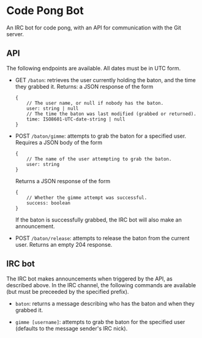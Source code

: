 # Code Pong Bot
An IRC bot for code pong, with an API for communication with the Git server.


## API
The following endpoints are available. All dates must be in UTC form.

-   GET `/baton`: retrieves the user currently holding the baton, and the time
    they grabbed it. Returns: a JSON response of the form

        {
            // The user name, or null if nobody has the baton.
            user: string | null
            // The time the baton was last modified (grabbed or returned).
            time: ISO8601-UTC-date-string | null
        }

-   POST  `/baton/gimme`: attempts to grab the baton for a specified user.
    Requires a JSON body of the form

        {
            // The name of the user attempting to grab the baton.
            user: string
        }

    Returns a JSON response of the form

        {
            // Whether the gimme attempt was successful.
            success: boolean
        }

    If the baton is successfully grabbed, the IRC bot will also make an
    announcement.

-   POST `/baton/release`: attempts to release the baton from the current user.
    Returns an empty 204 response.


## IRC bot
The IRC bot makes announcements when triggered by the API, as described above.
In the IRC channel, the following commands are available (but must be preceeded
by the specified prefix).

-   `baton`: returns a message describing who has the baton and when they
    grabbed it.

-   `gimme [username]`: attempts to grab the baton for the specified user
    (defaults to the message sender's IRC nick).
